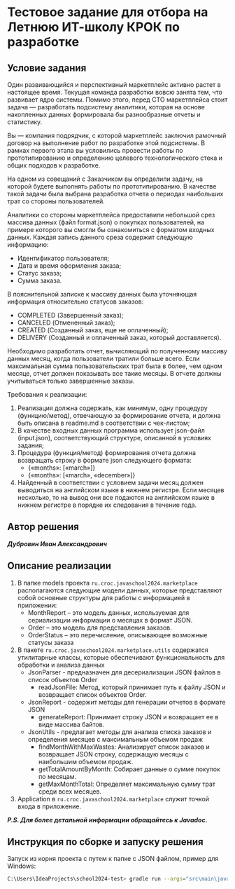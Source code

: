 # Тестовое задание для отбора на Летнюю ИТ-школу КРОК по разработке

## Условие задания
Один развивающийся и перспективный маркетплейс активно растет в настоящее время. Текущая команда разработки вовсю занята тем, что развивает ядро системы. Помимо этого, перед CTO маркетплейса стоит задача — разработать подсистему аналитики, которая на основе накопленных данных формировала бы разнообразные отчеты и статистику.

Вы — компания подрядчик, с которой маркетплейс заключил рамочный договор на выполнение работ по разработке этой подсистемы. В рамках первого этапа вы условились провести работы по прототипированию и определению целевого технологического стека и общих подходов к разработке.

На одном из совещаний с Заказчиком вы определили задачу, на которой будете выполнять работы по прототипированию. В качестве такой задачи была выбрана разработка отчета о периодах наибольших трат со стороны пользователей.

Аналитики со стороны маркетплейса предоставили небольшой срез массива данных (файл format.json) о покупках пользователей, на примере которого вы смогли бы ознакомиться с форматом входных данных. Каждая запись данного среза содержит следующую информацию:
- Идентификатор пользователя;
- Дата и время оформления заказа;
- Статус заказа;
- Сумма заказа.

В пояснительной записке к массиву данных была уточняющая информация относительно статусов заказов:
- COMPLETED (Завершенный заказ);
- CANCELED (Отмененный заказ);
- CREATED (Созданный заказ, еще не оплаченный);
- DELIVERY (Созданный и оплаченный заказ, который доставляется).

Необходимо разработать отчет, вычисляющий по полученному массиву данных месяц, когда пользователи тратили больше всего. Если максимальная сумма пользовательских трат была в более, чем одном месяце, отчет должен показывать все такие месяцы. В отчете должны учитываться только завершенные заказы.

Требования к реализации:
1. Реализация должна содержать, как минимум, одну процедуру (функцию/метод), отвечающую за формирование отчета, и должна быть описана в readme.md в соответствии с чек-листом;
2. В качестве входных данных программа использует json-файл (input.json), соответствующий структуре, описанной в условиях задания;
3. Процедура (функция/метод) формирования отчета должна возвращать строку в формате json следующего формата:
   - {«months»: [«march»]} 
   - {«months»: [«march», «december»]}
4. Найденный в соответствии с условием задачи месяц должен выводиться на английском языке в нижнем регистре. Если месяцев несколько, то на вывод они все подаются на английском языке в нижнем регистре в порядке их следования в течение года.

## Автор решения

***Дубровин Иван Александрович***

## Описание реализации

1. В папке models проекта `ru.croc.javaschool2024.marketplace` располагаются следующие модели данных,
   которые представляют собой основные структуры для работы с информацией в приложении:
   - MonthReport – это модель данных, используемая для сериализации информации о месяцах в формат JSON.
   - Order – это модель для представления заказов.
   - OrderStatus – это перечисление, описывающее возможные статусы заказа
2. В пакете `ru.croc.javaschool2024.marketplace.utils` содержатся утилитарные классы,
   которые обеспечивают функциональность для обработки и анализа данных
   - JsonParser - предназначен для десериализации JSON файлов в список объектов Order
     - readJsonFile: Метод, который принимает путь к файлу JSON и возвращает список объектов Order.
   - JsonReport - содержит методы для генерации отчетов в формате JSON
     - generateReport: Принимает строку JSON и возвращает ее в виде массива байтов.
   - JsonUtils - предлагает методы для анализа списка заказов и определения месяцев с максимальным объемом продаж
     - findMonthWithMaxWastes: Анализирует список заказов и возвращает JSON строку, 
       содержащую месяцы с наибольшим объемом продаж.
     - getTotalAmountByMonth: Собирает данные о сумме покупок по месяцам.
     - getMaxMonthTotal: Определяет максимальную сумму трат среди всех месяцев.
3. Application в `ru.croc.javaschool2024.marketplace` служит точкой входа в приложение.

***P.S. Для более детальной информации обращайтесь к Javadoc.***

## Инструкция по сборке и запуску решения

Запуск из корня проекта с путем к папке с JSON файлом, пример для Windows:

```bash
C:\Users\IdeaProjects\school2024-test> gradle run --args="src\main\java\ru\croc\javaschool2024\resources\format.json"                                                                                                 
```
   
